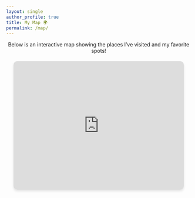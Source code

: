 ```yaml
---
layout: single
author_profile: true
title: My Map 🌍
permalink: /map/
---
```



<div style="text-align: center; font-family: Arial, font-size: 10px; margin-bottom: 10px;">
    Below is an interactive map showing the places I’ve visited and my favorite spots!
</div>

<div style="display: flex; flex-direction: column; align-items: center; height: auto; margin: 20px;">
    <iframe src="https://www.google.com/maps/d/u/1/embed?mid=1L3pLbmAMhDYFOkN9HmM-LWPGjrvTUJ0&ehbc=2E312F&noprof=1&hl=en" width="100%" 
    height="350px"
    style="border: 0; border-radius: 10px; box-shadow: 0 4px 6px rgba(0, 0, 0, 0.1);">
    </iframe>
</div>